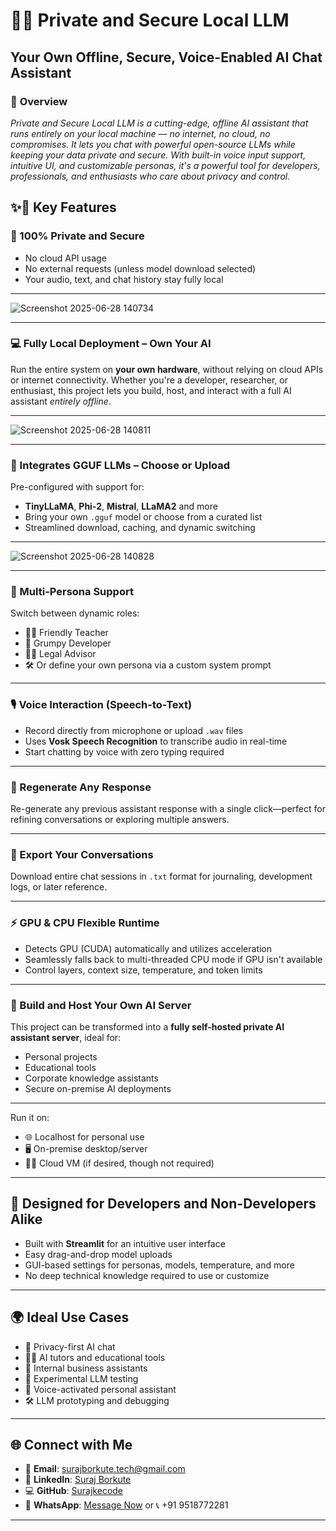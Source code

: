  # 🧠🔐 Private and Secure Local LLM
Your Own Offline, Secure, Voice-Enabled AI Chat Assistant
---

### 🌟 **Overview**

*Private and Secure Local LLM is a cutting-edge, offline AI assistant that runs entirely on your local machine — no internet, no cloud, no compromises. It lets you chat with powerful open-source LLMs while keeping your data private and secure. With built-in voice input support, intuitive UI, and customizable personas, it's a powerful tool for developers, professionals, and enthusiasts who care about privacy and control.*

## ✨👀 **Key Features**

### 🔐 100% Private and Secure

* No cloud API usage
* No external requests (unless model download selected)
* Your audio, text, and chat history stay fully local
---

![Screenshot 2025-06-28 140734](https://github.com/user-attachments/assets/d67861c5-75c3-4a5b-b690-6d6bcd34d653)

---
### 💻 Fully Local Deployment – Own Your AI

Run the entire system on **your own hardware**, without relying on cloud APIs or internet connectivity. Whether you're a developer, researcher, or enthusiast, this project lets you build, host, and interact with a full AI assistant *entirely offline*.

---

![Screenshot 2025-06-28 140811](https://github.com/user-attachments/assets/374c57c0-bea3-4162-962d-41c24aa9b8df)

---
### 🧠 Integrates GGUF LLMs – Choose or Upload

Pre-configured with support for:

* **TinyLLaMA**, **Phi-2**, **Mistral**, **LLaMA2** and more
* Bring your own `.gguf` model or choose from a curated list
* Streamlined download, caching, and dynamic switching
---

![Screenshot 2025-06-28 140828](https://github.com/user-attachments/assets/26c8e21f-7d57-411d-b687-f9ad80bd240b)

---
### 🧩 Multi-Persona Support

Switch between dynamic roles:

* 👨‍🏫 Friendly Teacher
* 😤 Grumpy Developer
* 🧑‍⚖️ Legal Advisor
* 🛠️ Or define your own persona via a custom system prompt
---
### 🎙 Voice Interaction (Speech-to-Text)

* Record directly from microphone or upload `.wav` files
* Uses **Vosk Speech Recognition** to transcribe audio in real-time
* Start chatting by voice with zero typing required
---
### 🔁 Regenerate Any Response

Re-generate any previous assistant response with a single click—perfect for refining conversations or exploring multiple answers.

---
### 💾 Export Your Conversations

Download entire chat sessions in `.txt` format for journaling, development logs, or later reference.

---
### ⚡ GPU & CPU Flexible Runtime

* Detects GPU (CUDA) automatically and utilizes acceleration
* Seamlessly falls back to multi-threaded CPU mode if GPU isn't available
* Control layers, context size, temperature, and token limits
---
### 🔧 Build and Host Your Own AI Server

This project can be transformed into a **fully self-hosted private AI assistant server**, ideal for:

* Personal projects
* Educational tools
* Corporate knowledge assistants
* Secure on-premise AI deployments
---
Run it on:

* 🌐 Localhost for personal use
* 🖥️ On-premise desktop/server
* 🧑‍💻 Cloud VM (if desired, though not required)

---

## 🧰 Designed for Developers and Non-Developers Alike

* Built with **Streamlit** for an intuitive user interface
* Easy drag-and-drop model uploads
* GUI-based settings for personas, models, temperature, and more
* No deep technical knowledge required to use or customize

---

## 🌍 Ideal Use Cases

* 🔐 Privacy-first AI chat
* 🧑‍🏫 AI tutors and educational tools
* 🏢 Internal business assistants
* 🧪 Experimental LLM testing
* 🎤 Voice-activated personal assistant
* 🛠️ LLM prototyping and debugging

---

## 🌐 Connect with Me

* 📧 **Email**: [surajborkute.tech@gmail.com](mailto:surajborkute.tech@gmail.com)
* 💼 **LinkedIn**: [Suraj Borkute](https://www.linkedin.com/in/suraj-borkute-87597b270)
* 💻 **GitHub**: [Surajkecode](https://github.com/Surajkecode)
* 📱 **WhatsApp**: [Message Now](https://wa.me/919518772281) or 📞 +91 9518772281

---


